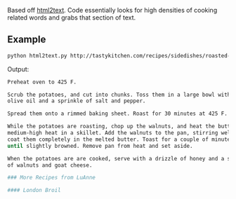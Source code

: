 Based off [html2text](https://github.com/aaronsw/html2text). Code essentially looks for high densities of cooking related words and grabs that section of text.

## Example

```bash
python html2text.py http://tastykitchen.com/recipes/sidedishes/roasted-sweet-potatoes-with-toasted-walnuts-honey-and-goat-cheese/
```

Output:

```bash
Preheat oven to 425 F.

Scrub the potatoes, and cut into chunks. Toss them in a large bowl with the
olive oil and a sprinkle of salt and pepper.

Spread them onto a rimmed baking sheet. Roast for 30 minutes at 425 F.

While the potatoes are roasting, chop up the walnuts, and heat the butter over
medium-high heat in a skillet. Add the walnuts to the pan, stirring well to
coat them completely in the melted butter. Toast for a couple of minutes,
until slightly browned. Remove pan from heat and set aside.

When the potatoes are are cooked, serve with a drizzle of honey and a sprinkle
of walnuts and goat cheese.

### More Recipes from LuAnne

#### London Broil

```
